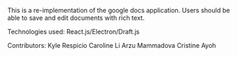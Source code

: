 This is a re-implementation of the google docs application. Users should be able to save and edit documents with rich text.

Technologies used:
  React.js/Electron/Draft.js
  
Contributors:
  Kyle Respicio
  Caroline Li
  Arzu Mammadova
  Cristine Ayoh
